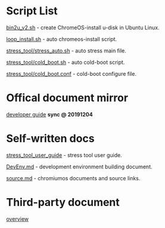 # Script List

[bin2u_v2.sh](https://raw.githubusercontent.com/raoyi/chromeos/master/script/bin2u_v2.sh) - create ChromeOS-install u-disk in Ubuntu Linux.

[loop_install.sh](https://raw.githubusercontent.com/raoyi/chromeos/master/script/loop_install.sh) - auto chromeos-install script.

[stress_tool/stress_auto.sh](https://raw.githubusercontent.com/raoyi/chromeos/master/script/stress_tool/stress_auto.sh) - auto stress main file.

[stress_tool/cold_boot.sh](https://raw.githubusercontent.com/raoyi/chromeos/master/script/stress_tool/cold_boot.sh) - auto cold-boot script.

[stress_tool/cold_boot.conf](https://raw.githubusercontent.com/raoyi/chromeos/master/script/stress_tool/cold_boot.conf) - cold-boot configure file.

# Offical document mirror

[developer guide](./developer/developer_guide.md) **sync @ 20191204**

# Self-written docs

[stress_tool_user_guide](./script/stress_tool/stress_tool_user_guide.md) - stress tool user guide.

[DevEnv.md](./developer/DevEnv.md) - development environment building document.

[source.md](./developer/source.md) - chromiumos documents and source links.

# Third-party document

[overview](https://blog.csdn.net/Arthur_02_13/article/details/54286013)
